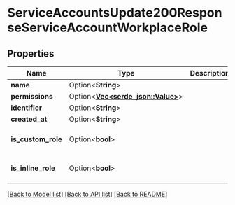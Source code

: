 # ServiceAccountsUpdate200ResponseServiceAccountWorkplaceRole

## Properties

Name | Type | Description | Notes
------------ | ------------- | ------------- | -------------
**name** | Option<**String**> |  | [optional]
**permissions** | Option<[**Vec<serde_json::Value>**](serde_json::Value.md)> |  | [optional]
**identifier** | Option<**String**> |  | [optional]
**created_at** | Option<**String**> |  | [optional]
**is_custom_role** | Option<**bool**> |  | [optional][default to true]
**is_inline_role** | Option<**bool**> |  | [optional][default to true]

[[Back to Model list]](../README.md#documentation-for-models) [[Back to API list]](../README.md#documentation-for-api-endpoints) [[Back to README]](../README.md)


